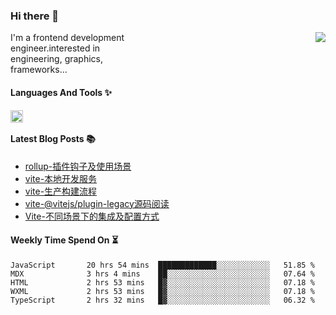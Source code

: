 <!--
**zhaohuanyuu/zhaohuanyuu** is a ✨ _special_ ✨ repository because its `README.md` (this file) appears on your GitHub profile.
-->

### Hi there 👋

<picture>
  <source media="(prefers-color-scheme: dark)" srcset="https://github-readme-stats.vercel.app/api?username=zhaohuanyuu&count_private=true&show_icons=true&theme=city_lights&hide_title=true">
  <img align="right" src="https://github-readme-stats.vercel.app/api?username=zhaohuanyuu&count_private=true&show_icons=true&hide_title=true">
</picture>

<p align="left" style="width:40%">I'm a frontend development engineer.interested in engineering, graphics, frameworks...</p>

#### Languages And Tools ✨

<img align="left" height="20" src="https://skillicons.dev/icons?i=js,ts,nodejs,rust,react,vue,svelte,gatsby,graphql,nestjs" />

</br>

#### Latest Blog Posts 📚
<!-- BLOG-POST-LIST:START -->
- [rollup-插件钩子及使用场景](https://auu.zone/post/rollup-plugin)
- [vite-本地开发服务](https://auu.zone/post/vite-server)
- [vite-生产构建流程](https://auu.zone/post/vite-build)
- [vite-@vitejs/plugin-legacy源码阅读](https://auu.zone/post/vite-legacy)
- [Vite-不同场景下的集成及配置方式](https://auu.zone/post/vite-integrations)
<!-- BLOG-POST-LIST:END -->

#### Weekly Time Spend On ⏳
<!--START_SECTION:waka-->

```text
JavaScript       20 hrs 54 mins  █████████████░░░░░░░░░░░░   51.85 %
MDX              3 hrs 4 mins    ██░░░░░░░░░░░░░░░░░░░░░░░   07.64 %
HTML             2 hrs 53 mins   █▓░░░░░░░░░░░░░░░░░░░░░░░   07.18 %
WXML             2 hrs 53 mins   █▓░░░░░░░░░░░░░░░░░░░░░░░   07.18 %
TypeScript       2 hrs 32 mins   █▓░░░░░░░░░░░░░░░░░░░░░░░   06.32 %
```

<!--END_SECTION:waka-->
